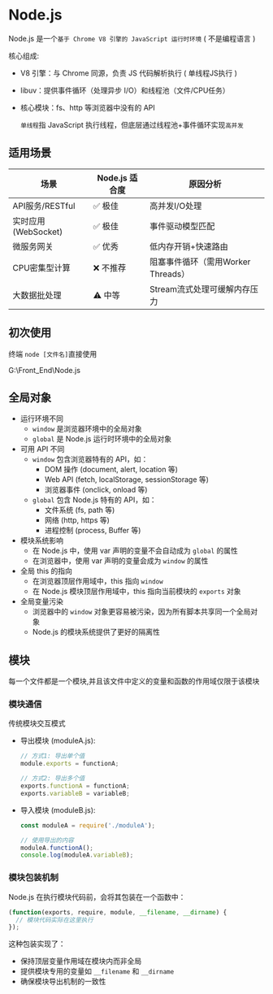 # Node.js
Node.js 是一个`基于 Chrome V8 引擎的 JavaScript 运行时环境` ( 不是编程语言 )

核心组成:
+ V8 引擎：与 Chrome 同源，负责 JS 代码解析执行 ( 单线程JS执行 )
+ libuv：提供事件循环（处理异步 I/O）和线程池（文件/CPU任务）
+ 核心模块：fs、http 等浏览器中没有的 API

    `单线程`指 JavaScript 执行线程，但底层通过线程池+事件循环实现`高并发`

## 适用场景
场景	|Node.js 适合度|	原因分析
---|---|---
API服务/RESTful	|✅ 极佳	|高并发I/O处理
实时应用(WebSocket)	|✅ 极佳|	事件驱动模型匹配
微服务网关	|✅ 优秀	|低内存开销+快速路由
CPU密集型计算	|❌ 不推荐|	阻塞事件循环（需用Worker Threads）
大数据批处理	|⚠️ 中等|	Stream流式处理可缓解内存压力

## 初次使用
终端 `node [文件名]`直接使用

G:\Front_End\Node.js

## 全局对象
+ 运行环境不同
  + `window` 是浏览器环境中的全局对象
  + `global` 是 Node.js 运行时环境中的全局对象
+ 可用 API 不同
  + `window` 包含浏览器特有的 API，如：
    + DOM 操作 (document, alert, location 等)
    + Web API (fetch, localStorage, sessionStorage 等)
    + 浏览器事件 (onclick, onload 等)
  + `global` 包含 Node.js 特有的 API，如：
    + 文件系统 (fs, path 等)
    + 网络 (http, https 等)
    + 进程控制 (process, Buffer 等)
+ 模块系统影响
  + 在 Node.js 中，使用 var 声明的变量不会自动成为 `global` 的属性
  + 在浏览器中，使用 var 声明的变量会成为 `window` 的属性
+ 全局 this 的指向
  + 在浏览器顶层作用域中，this 指向 `window`
  + 在 Node.js 模块顶层作用域中，this 指向当前模块的 `exports` 对象
+ 全局变量污染
  + 浏览器中的 `window` 对象更容易被污染，因为所有脚本共享同一个全局对象
  + Node.js 的模块系统提供了更好的隔离性

## 模块
每一个文件都是一个模块,并且该文件中定义的变量和函数的作用域仅限于该模块

### 模块通信
传统模块交互模式
+ 导出模块 (moduleA.js):
  ```javascript
  // 方式1: 导出单个值
  module.exports = functionA;

  // 方式2: 导出多个值
  exports.functionA = functionA;
  exports.variableB = variableB;
  ```
+ 导入模块 (moduleB.js):
  ```javascript
  const moduleA = require('./moduleA');

  // 使用导出的内容
  moduleA.functionA();
  console.log(moduleA.variableB);
  ```

### 模块包装机制
Node.js 在执行模块代码前，会将其包装在一个函数中：
```javascript
(function(exports, require, module, __filename, __dirname) {
  // 模块代码实际在这里执行
});
```
这种包装实现了：
* 保持顶层变量作用域在模块内而非全局
* 提供模块专用的变量如 `__filename` 和 `__dirname`
* 确保模块导出机制的一致性